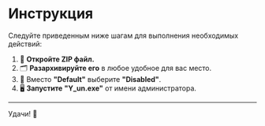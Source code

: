 # Инструкция

Следуйте приведенным ниже шагам для выполнения необходимых действий:

1. 📂 **Откройте ZIP файл.**
2. 🗂️ **Разархивируйте его** в любое удобное для вас место.
5. 🚫 Вместо **"Default"** выберите **"Disabled"**.
6. 🖥️ **Запустите** **"Y_un.exe"** от имени администратора.
---

Удачи! 🎉
